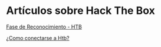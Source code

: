 # Artículos sobre Hack The Box

[Fase de Reconocimiento - HTB](../Artículos/Fase_de_reconocimiento-HTB.html)

[¿Como conectarse a Htb?](../Artículos/Como_conectarse_a_HTB.html)
